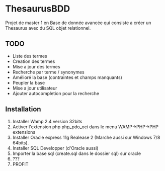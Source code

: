 ThesaurusBDD
============

Projet de master 1 en Base de donnée avancée qui consiste a créer un Thesaurus avec du SQL objet relationnel.

TODO
------------

- Liste des termes
- Creation des termes
- Mise a jour des termes
- Recherche par terme / synonymes
- Amélioré la base (contraintes et champs manquants)
- Peupler la base
- Mise a jour utilisateur
- Ajouter autocompletion pour la recherche

Installation
------------

1. Installer Wamp 2.4 version 32bits
2. Activer l'extension php php_pdo_oci dans le menu WAMP->PHP->PHP extensions
3. Installer Oracle express 11g Realease 2 (Marche aussi sur Windows 7/8 64bits).
4. Installer SQL Developper (d'Oracle aussi)
5. Importer la base sql (create.sql dans le dossier sql) sur oracle
6. ???
7. PROFIT
